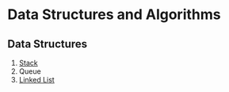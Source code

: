 # Data Structures and Algorithms

## Data Structures

1. [Stack](https://github.com/naren-m/algos/blob/master/data_structures/stack.py)
1. Queue
1. [Linked List](https://github.com/naren-m/algos/blob/master/data_structures/linked_list.py)
